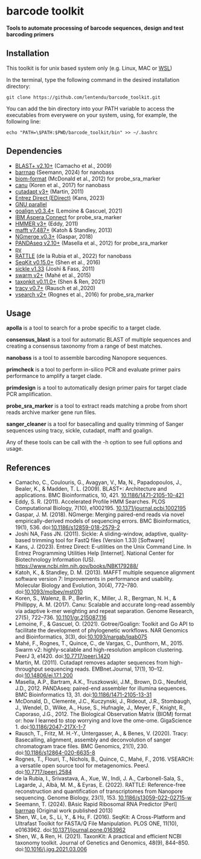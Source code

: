 # barcode toolkit
 **Tools to automate processing of barcode sequences, design and test barcoding primers**

## Installation

This toolkit is for unix based system only (e.g. Linux, MAC or [WSL](https://learn.microsoft.com/en-gb/windows/wsl/install))

In the terminal, type the following command in the desired installation directory:
```
git clone https://github.com/lentendu/barcode_toolkit.git
```

You can add the bin directory into your PATH variable to access the executables from everywere on your system, using, for example, the following line:
```
echo "PATH=\$PATH:$PWD/barcode_toolkit/bin" >> ~/.bashrc
```

## Dependencies

+ [BLAST+ v2.10+](https://blast.ncbi.nlm.nih.gov/doc/blast-help/downloadblastdata.html) (Camacho et al., 2009)
+ [barrnap](https://github.com/tseemann/barrnap) (Seemann, 2024) for nanobass
+ [biom-format](http://biom-format.org) (McDonald et al., 2012) for probe_sra_marker
+ [canu](https://github.com/marbl/canu) (Koren et al., 2017) for nanobass
+ [cutadapt v3+](https://cutadapt.readthedocs.io/en/stable) (Martin, 2011)
+ [Entrez Direct (EDirect)](https://www.ncbi.nlm.nih.gov/books/NBK179288/) (Kans, 2023)
+ [GNU parallel](https://www.gnu.org/software/parallel)
+ [goalign v0.3.4+](https://github.com/evolbioinfo/goalign) (Lemoine & Gascuel, 2021)
+ [IBM Aspera Connect](https://downloads.asperasoft.com/connect2/) for probe_sra_marker
+ [HMMER v3+](http://hmmer.org/) (Eddy, 2011)
+ [mafft v7.487+](https://mafft.cbrc.jp) (Katoh & Standley, 2013)
+ [NGmerge v0.3+](https://github.com/jsh58/NGmerge) (Gaspar, 2018)
+ [PANDAseq v2.10+](https://github.com/neufeld/pandaseq) (Masella et al., 2012) for probe_sra_marker
+ [pv](https://www.tecmint.com/monitor-copy-backup-tar-progress-in-linux-using-pv-command/)
+ [RATTLE](https://github.com/comprna/RATTLE) (de la Rubia et al., 2022) for nanobass
+ [SeqKit v0.15.0+](https://github.com/shenwei356/seqkit) (Shen et al., 2016)
+ [sickle v1.33](https://github.com/najoshi/sickle) (Joshi & Fass, 2011)
+ [swarm v2+](https://github.com/torognes/swarm) (Mahé et al., 2015)
+ [taxonkit v0.11.0+](https://github.com/shenwei356/taxonkit) (Shen & Ren, 2021)
+ [tracy v0.7+](https://github.com/gear-genomics/tracy) (Rausch et al.,2020)
+ [vsearch v2+](https://github.com/torognes/vsearch) (Rognes et al., 2016) for probe_sra_marker


## Usage

**apolla** is a tool to search for a probe specific to a target clade.

**consensus_blast** is a tool for automatic BLAST of multiple sequences and creating a consensus taxonomy from a range of best matches.

**nanobass** is a tool to assemble barcoding Nanopore sequences.

**primcheck** is a tool to perform in-silico PCR and evaluate primer pairs performance to amplify a target clade.

**primdesign** is a tool to automatically design primer pairs for target clade PCR amplification.

**probe_sra_marker** is a tool to extract reads matching a probe from short reads archive marker gene run files.

**sanger_cleaner** is a tool for basecalling and quality trimming of Sanger sequences using tracy, sickle, cutadapt, mafft and goalign.

Any of these tools can be call with the -h option to see full options and usage.


## References

+ Camacho, C., Coulouris, G., Avagyan, V., Ma, N., Papadopoulos, J., Bealer, K., & Madden, T. L. (2009). BLAST+: Architecture and applications. BMC Bioinformatics, 10, 421. [10.1186/1471-2105-10-421](https://doi.org/10.1186/1471-2105-10-421)
+ Eddy, S. R. (2011). Accelerated Profile HMM Searches. PLOS Computational Biology, 7(10), e1002195. [10.1371/journal.pcbi.1002195](https://doi.org/10.1371/journal.pcbi.1002195)
+ Gaspar, J. M. (2018). NGmerge: Merging paired-end reads via novel empirically-derived models of sequencing errors. BMC Bioinformatics, 19(1), 536. doi:[10.1186/s12859-018-2579-2](https://doi.org/10.1186/s12859-018-2579-2)
+ Joshi NA, Fass JN. (2011). Sickle: A sliding-window, adaptive, quality-based trimming tool for FastQ files (Version 1.33) [Software]
+ Kans, J. (2023). Entrez Direct: E-utilities on the Unix Command Line. In Entrez Programming Utilities Help [Internet]. National Center for Biotechnology Information (US). https://www.ncbi.nlm.nih.gov/books/NBK179288/
+ Katoh, K., & Standley, D. M. (2013). MAFFT multiple sequence alignment software version 7: Improvements in performance and usability. Molecular Biology and Evolution, 30(4), 772–780. doi:[10.1093/molbev/mst010](https://doi.org/10.1093/molbev/mst010)
+ Koren, S., Walenz, B. P., Berlin, K., Miller, J. R., Bergman, N. H., & Phillippy, A. M. (2017). Canu: Scalable and accurate long-read assembly via adaptive k-mer weighting and repeat separation. Genome Research, 27(5), 722–736. [10.1101/gr.215087.116](https://doi.org/10.1101/gr.215087.116)
+ Lemoine, F., & Gascuel, O. (2021). Gotree/Goalign: Toolkit and Go API to facilitate the development of phylogenetic workflows. NAR Genomics and Bioinformatics, 3(3), doi:[10.1093/nargab/lqab075](https://doi.org/10.1093/nargab/lqab075)
+ Mahé, F., Rognes, T., Quince, C., de Vargas, C., Dunthorn, M., 2015. Swarm v2: highly-scalable and high-resolution amplicon clustering. PeerJ 3, e1420. doi:[10.7717/peerj.1420](http://doi.org/10.7717/peerj.1420)
+ Martin, M. (2011). Cutadapt removes adapter sequences from high-throughput sequencing reads. EMBnet.Journal, 17(1), 10–12. doi:[10.14806/ej.17.1.200](https://doi.org/10.14806/ej.17.1.200)
+ Masella, A.P., Bartram, A.K., Truszkowski, J.M., Brown, D.G., Neufeld, J.D., 2012. PANDAseq: paired-end assembler for illumina sequences. BMC Bioinformatics 13, 31. doi:[10.1186/1471-2105-13-31](http://doi.org/10.1186/1471-2105-13-31)
+ McDonald, D., Clemente, J.C., Kuczynski, J., Rideout, J.R., Stombaugh, J., Wendel, D., Wilke, A., Huse, S., Hufnagle, J., Meyer, F., Knight, R., Caporaso, J.G., 2012. The Biological Observation Matrix (BIOM) format or: how I learned to stop worrying and love the ome-ome. GigaScience 1. doi:[10.1186/2047-217X-1-7](http://doi.org/10.1186/2047-217X-1-7)
+ Rausch, T., Fritz, M. H.-Y., Untergasser, A., & Benes, V. (2020). Tracy: Basecalling, alignment, assembly and deconvolution of sanger chromatogram trace files. BMC Genomics, 21(1), 230. doi:[10.1186/s12864-020-6635-8](https://doi.org/10.1186/s12864-020-6635-8)
+ Rognes, T., Flouri, T., Nichols, B., Quince, C., Mahé, F., 2016. VSEARCH: a versatile open source tool for metagenomics. PeerJ. doi:[10.7717/peerj.2584](http://doi.org/10.7717/peerj.2584)
+ de la Rubia, I., Srivastava, A., Xue, W., Indi, J. A., Carbonell-Sala, S., Lagarde, J., Albà, M. M., & Eyras, E. (2022). RATTLE: Reference-free reconstruction and quantification of transcriptomes from Nanopore sequencing. Genome Biology, 23(1), 153. [10.1186/s13059-022-02715-w](https://doi.org/10.1186/s13059-022-02715-w)
+ Seemann, T. (2024). BAsic Rapid Ribosomal RNA Predictor [Perl] [barrnap](https://github.com/tseemann/barrnap) (Original work published 2013)
+ Shen, W., Le, S., Li, Y., & Hu, F. (2016). SeqKit: A Cross-Platform and Ultrafast Toolkit for FASTA/Q File Manipulation. PLOS ONE, 11(10), e0163962. doi:[10.1371/journal.pone.0163962](https://doi.org/10.1371/journal.pone.0163962)
+ Shen, W., & Ren, H. (2021). TaxonKit: A practical and efficient NCBI taxonomy toolkit. Journal of Genetics and Genomics, 48(9), 844–850. doi:[10.1016/j.jgg.2021.03.006](https://doi.org/10.1016/j.jgg.2021.03.006)
